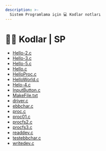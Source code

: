 ```yaml
---
description: >-
  Sistem Programlama için 💻 Kodlar notları
---
```


# 👨‍💻 Kodlar \| SP

<!--YPackage.YGitbookIntegration-tarafından-otomatik-oluşturulmuştur-->

- [Hello-2.c](Hello-2.c)
- [Hello-3.c](Hello-3.c)
- [Hello-5.c](Hello-5.c)
- [Hello.c](Hello.c)
- [HelloProc.c](HelloProc.c)
- [HelloWorld.c](HelloWorld.c)
- [Helo-4.c](Helo-4.c)
- [InputButton.c](InputButton.c)
- [MakeFile.txt](MakeFile.txt)
- [driver.c](driver.c)
- [ebbchar.c](ebbchar.c)
- [proc.c](proc.c)
- [proc01.c](proc01.c)
- [procfs2.c](procfs2.c)
- [procfs3.c](procfs3.c)
- [readdev.c](readdev.c)
- [testebbchar.c](testebbchar.c)
- [writedev.c](writedev.c)

<!--YPackage.YGitbookIntegration-tarafından-otomatik-oluşturulmuştur-->
